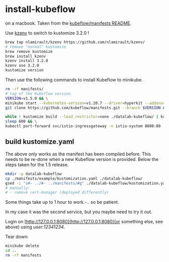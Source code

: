 # install-kubeflow

on a macbook. Taken from the [kubeflow/manifests README](https://github.com/kubeflow/manifests/blob/v1.4-branch/README.md).

Use [kzenv](https://github.com/nlamirault/kzenv) to switch to kustomize 3.2.0 !

```sh
brew tap nlamirault/kzenv https://github.com/nlamirault/kzenv/
# remove "normal" kustomize
brew remove kustomize
brew install kzenv
kzenv install 3.2.0
kzenv use 3.2.0
kustomize version
```

Then use the following commands to install Kubeflow to minikube.

```sh
rm -rf manifests/
# tag of the Kubeflow version
VERSION=v1.5.0 && \
minikube start --kubernetes-version=v1.20.7 --driver=hyperkit --addons=ingress,metrics-server --memory=14g --cpus=8 --disk-size='30000mb' && \
git clone https://github.com/kubeflow/manifests.git --branch $VERSION && \

while ! kustomize build --load_restrictor=none ./datalab-kubeflow/ | kubectl apply -f -; do echo "Retrying to apply resources"; sleep 10; done && \
sleep 600 && \
kubectl port-forward svc/istio-ingressgateway -n istio-system 8080:80
```

## build kustomize.yaml

The above only works as the manifest has been compiled before. This needs to be re-done when a new Kubeflow version is provided. Below the steps taken for the 1.5 release.

```bash
mkdir -p datalab-kubeflow
cp ./manifests/example/kustomization.yaml ./datalab-kubeflow/
gsed -i "s#- ../#- ../manifests/#g" ./datalab-kubeflow/kustomization.yaml
# manually:
# - remove cert-manager (deployed differently)
```

Some things take up to 1 hour to work.-.. so be patient.

In my case it was the second service, but you maybe need to try it out.

Login on [http://127.0.0.1:8080](http://127.0.0.1:8080)(or something else, see above) using *user:12341234*.

Tear down:

```sh
minikube delete
cd ..
rm -rf manifests
```